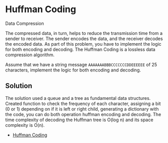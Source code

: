 #  Huffman Coding 
Data Compression

The compressed data, in turn, helps to reduce the transmission time from a sender to 
receiver. The sender encodes the data, and the receiver decodes the encoded data. 
As part of this problem, you have to implement the logic for both encoding and decoding.
The Huffman Coding is a lossless data compression algorithm.

Assume that we have a string message `AAAAAAABBBCCCCCCCDDEEEEEE` of 25 characters, 
implement the logic for both encoding and decoding.

## Solution

The solution used a queue and a tree as fundamental data structures. 
Created function to check the frequency of each character, assigning a 
bit (0 or 1) depending on if it is left or right child, generating a dictionary 
with the code, you can do both operation huffman encoding and decoding. The time 
complexity of decoding the Huffman tree is O(log n) and its space complexity is O(n).

- [Huffman Coding](#Problem_3_Huffman_coding/Problem_3_Huffman_coding.py)
